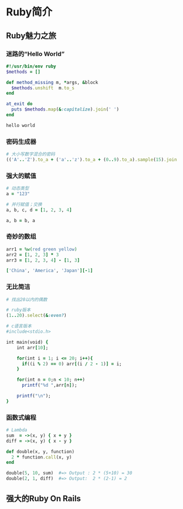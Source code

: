 Ruby简介
=============

Ruby魅力之旅
------------------------------------------

### 迷路的“Hello World”

```ruby
#!/usr/bin/env ruby
$methods = []

def method_missing m, *args, &block
  $methods.unshift  m.to_s
end

at_exit do
  puts $methods.map(&:capitalize).join(' ')
end

hello world
```

### 密码生成器

```ruby
# 大小写数字混合的密码
(('A'..'Z').to_a + ('a'..'z').to_a + (0..9).to_a).sample(15).join
```

### 强大的赋值

```ruby
# 动态类型
a = "123"

# 并行赋值；交换
a, b, c, d = [1, 2, 3, 4]

a, b = b, a
```

### 奇妙的数组

```ruby
arr1 = %w(red green yellow)
arr2 = [1, 2, 3] * 3
arr3 = [1, 2, 3, 4] - [1, 3]

['China', 'America', 'Japan'][-1]
```

### 无比简洁

```ruby
# 找出20以内的偶数

# ruby版本
(1..20).select(&:even?)

# c语言版本
#include<stdio.h>

int main(void) {
    int arr[10];

    for(int i = 1; i <= 20; i++){
      if((i % 2) == 0) arr[(i / 2 - 1)] = i;
    }

    for(int n = 0;n < 10; n++)
      printf("%d ",arr[n]);

    printf("\n");
}
```

### 函数式编程
```ruby
# Lambda
sum  = ->(x, y) { x + y }
diff = ->(x, y) { x - y }

def double(x, y, function)
  2 * function.call(x, y)
end

double(5, 10, sum)  #=> Output : 2 * (5+10) = 30
double(2, 1, diff)  #=> Output:  2 * (2-1) = 2
```

强大的Ruby On Rails
-------------------------------------------


